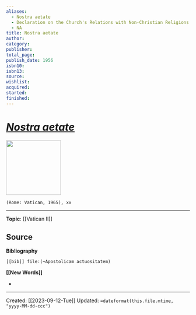 ```yaml
---
aliases:
  - Nostra aetate
  - Declaration on the Church's Relations with Non-Christian Religions
  - NA
title: Nostra aetate
author: 
category: 
publisher: 
total_page: 
publish_date: 1956
isbn10: 
isbn13: 
source: 
wishlist: 
acquired: 
started: 
finished:
---
```

# *[Nostra aetate](https://www.vatican.va/archive/hist_councils/ii_vatican_council/documents/vat-ii_decl_19651028_nostra-aetate_en.html)*

<img src="{{coverUrl}}" width=150>

`(Rome: Vatican, 1965), xx`



--- 
**Topic**: [[Vatican II]]

**Source**
- 

**Bibliography**

```query
[[bib]] file:(~Apostolicam actuositatem)
```
 

**[[New Words]]**

- 

---
Created: [[2023-09-12-Tue]]
Updated: `=dateformat(this.file.mtime, "yyyy-MM-dd-ccc")`
